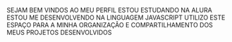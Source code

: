 SEJAM BEM VINDOS AO MEU PERFIL
ESTOU ESTUDANDO NA ALURA
ESTOU ME DESENVOLVENDO NA LINGUAGEM JAVASCRIPT
UTILIZO ESTE ESPAÇO PARA A MINHA ORGANIZAÇÂO E COMPARTILHAMENTO DOS MEUS PROJETOS DESENVOLVIDOS
